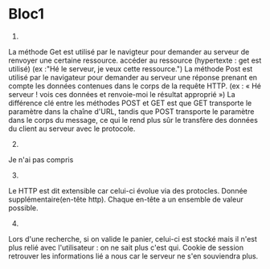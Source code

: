 # Bloc1
1)
La méthode Get est utilisé par le navigteur pour demander au serveur de renvoyer une certaine ressource. accéder au ressource
(hypertexte : get est utilisé)
(ex :"Hé le serveur, je veux cette ressource.")
La méthode Post est utilisé par le navigateur pour demander au serveur une réponse prenant en compte les données contenues dans le corps de la requête HTTP.
(ex : « Hé serveur ! vois ces données et renvoie-moi le résultat approprié »)
La différence clé entre les méthodes POST et GET est que GET transporte le paramètre dans la chaîne d'URL, tandis que POST transporte le paramètre dans le corps du message, ce qui le rend plus sûr le transfère des données du client au serveur avec le protocole.

2)
Je n'ai pas compris

3)
Le HTTP est dit extensible car celui-ci évolue via des protocles. Donnée supplémentaire(en-tête http). Chaque en-tête a un ensemble de valeur possible.

4)
Lors d'une recherche, si on valide le panier, celui-ci est stocké mais il n'est plus relié avec l'utilisateur : on ne sait plus c'est qui.
Cookie de session retrouver les informations lié a nous car le serveur ne s'en souviendra plus.

